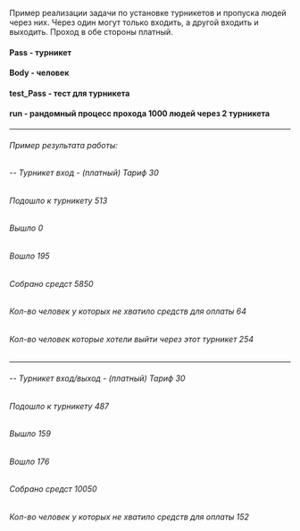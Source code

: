 Пример реализации задачи по установке турникетов и пропуска людей через них. Через один могут только входить, а другой входить и выходить. Проход в обе стороны платный.
#### Pass - турникет
#### Body - человек
#### test_Pass - тест для турникета
#### run - рандомный процесс прохода 1000 людей через 2 турникета
---
###### Пример результата работы:
###### -- Турникет вход - (платный) Тариф 30
###### Подошло к турникету 513
###### Вышло 0
###### Вошло 195
###### Собрано средст 5850
###### Кол-во человек у которых не хватило средств для оплаты 64
###### Кол-во человек которые хотели выйти через этот турникет 254
---
###### -- Турникет вход/выход - (платный) Тариф 30
###### Подошло к турникету 487
###### Вышло 159
###### Вошло 176
###### Собрано средст 10050
###### Кол-во человек у которых не хватило средств для оплаты 152
